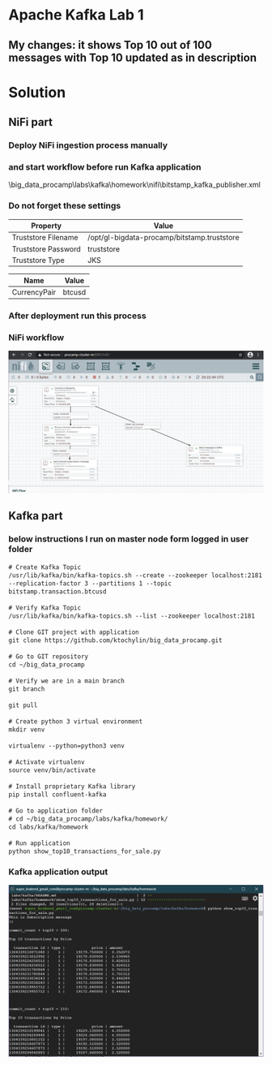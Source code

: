 # Apache Kafka Lab 1

## My changes: it shows Top 10 out of 100 messages with Top 10 updated as in description

# Solution

## NiFi part


### Deploy NiFi ingestion process manually
### and start workflow before run Kafka application

\big_data_procamp\labs\kafka\homework\nifi\bitstamp_kafka_publisher.xml

### Do not forget these settings

Property            | Value
--------------------|-------------------------------
Truststore Filename | /opt/gl-bigdata-procamp/bitstamp.truststore
Truststore Password | truststore
Truststore Type     | JKS

Name         | Value
-------------|-------------------------------
CurrencyPair | btcusd

### After deployment run this process

### NiFi workflow
![](images/001.PNG)

## Kafka part
### below instructions I run on master node form logged in user folder

```
# Create Kafka Topic
/usr/lib/kafka/bin/kafka-topics.sh --create --zookeeper localhost:2181 --replication-factor 3 --partitions 1 --topic bitstamp.transaction.btcusd

# Verify Kafka Topic
/usr/lib/kafka/bin/kafka-topics.sh --list --zookeeper localhost:2181

# Clone GIT project with application
git clone https://github.com/ktochylin/big_data_procamp.git

# Go to GIT repository
cd ~/big_data_procamp

# Verify we are in a main branch
git branch

git pull

# Create python 3 virtual environment
mkdir venv

virtualenv --python=python3 venv

# Activate virtualenv
source venv/bin/activate

# Install proprietary Kafka library
pip install confluent-kafka

# Go to application folder
# cd ~/big_data_procamp/labs/kafka/homework/
cd labs/kafka/homework

# Run application
python show_top10_transactions_for_sale.py

```

### Kafka application output
![](images/002.PNG)